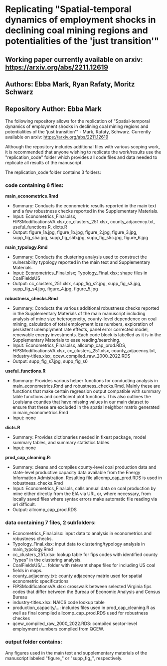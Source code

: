 # Replicating "Spatial-temporal dynamics of employment shocks in declining coal mining regions and potentialities of the 'just transition'"
## Working paper currently available on arxiv: https://arxiv.org/abs/2211.12619
## Authors: Ebba Mark, Ryan Rafaty, Moritz Schwarz
## Repository Author: Ebba Mark


The following repository allows for the replication of "Spatial-temporal dynamics of employment shocks in declining coal mining regions and potentialities of the 'just transition'" - Mark, Rafaty, Schwarz. Currently available on arxiv: https://arxiv.org/abs/2211.12619

Although the repository includes additional files with various scoping work, it is recommended that anyone wishing to replicate the work/results use the "replication_code" folder which provides all code files and data needed to replicate all results of the manuscript. 

The replication_code folder contains 3 folders:

### **code** containing 6 files:
**main_econometrics.Rmd**
- Summary: Conducts the econometric results reported in the main text and a few robustness checks reported in the Supplementary Materials.
- Input: Econometrics_Final.xlsx, FIPSModificationsVA.xlsx,cc_clusters_251.xlsx, county_adjacency.txt, useful_functions.R, dicts.R
- Output: figure_1a.jpg, figure_1b.jpg, figure_2.jpg, figure_3.jpg, supp_fig_s5a.jpg, supp_fig_s5b.jpg, supp_fig_s5c.jpg, figure_6.jpg

**main_typology.Rmd**
- Summary: Conducts the clustering analysis used to construct the vulnerability typology reported in the main text and Supplementary Materials.
- Input: Econometrics_Final.xlsx; Typology_Final.xlsx; shape files in CoalFieldsUS
- Output: cc_clusters_251.xlsx, supp_fig_s2.jpg, supp_fig_s3.jpg, supp_fig_s4.jpg, figure_4.jpg, figure_5.jpg

**robustness_checks.Rmd**
- Summary: Conducts the various additional robustness checks reported
in the Supplementary Materials of the main manuscript including analysis of mine size heterogeneity, county-level dependence on coal mining, calculation of total employment loss numbers, exploration of persistent unemplyment rate effects, panel error corrected model, renewable energy investments. Each code block is labelled as it is in the Supplementary Materials to ease reading/searching.
- Input:  Econometrics_Final.xlsx, allcomp_cap_prod.RDS, FIPSModificationsVA.xlsx, cc_clusters_251.xlsx, county_adjacency.txt, industry-titles.xlsx, qcew_compiled_raw_2000_2022.RDS
- Output: supp_fig_s7.jpg, supp_fig_s6

**useful_functions.R**
- Summary: Provides various helper functions for conducting analysis in main_econometrics.Rmd and robustness_checks.Rmd. Mainly these are functions that make certain regression output compatible with summary table functions and coefficient plot functions. This also outlines the Louisiana counties that have missing values in our main dataset to ensure that these are excluded in the spatial neighbor matrix generated in main_econometrics.Rmd
- Input: none

**dicts.R**
- Summary: Provides dictionaries needed in fixest package, model summary tables, and summary statistics tables.
- Input: none

**prod_cap_cleaning.R**:
- Summary: cleans and compiles county-level coal production data and state-level productive capacity data available from the Energy Information Admistration. Resulting file allcomp_cap_prod.RDS is used in robustness_checks.Rmd
- Input: Econometrics_Final.xls, calls annual data on coal production by mine either directly from the EIA via URL or, where necessary, from locally saved files where syntax errors make automatic file reading via url difficult. 
- Output: allcomp_cap_prod.RDS

### **data** containing 7 files, 2 subfolders:
- Econometrics_Final.xlsx: input data to analysis in econometrics and robustness checks.
- Typology_Final.xlsx: input data to clustering/typology analysis in main_typology.Rmd
- cc_clusters_251.xlsx: lookup table for fips codes with identified county "types" in the clustering analysis.
- CoalFieldsUS/...: folder with relevant shape files for including US coal fields in maps.
- county_adjacency.txt: county adjacency matrix used for spatial econometric specifications
- FIPSModificationsVA.xlsx: crosswalk between selected Virginia fips codes that differ between the Bureau of Economic Analysis and Census Bureau
- industry-titles.xlsx: NAICS code lookup table
- production_capacity/...: includes files used in prod_cap_cleaning.R as well as final compiled allcomp_cap_prod.RDS used for robustness checkes
- qcew_compiled_raw_2000_2022.RDS: compiled sector-level employment numbers compiled from QCEW.

### **output** folder contains:
Any figures used in the main text and supplementary materials of the manuscript labeled "figure_" or "supp_fig_", respectively.

